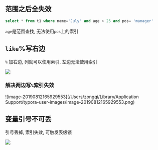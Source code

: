 ## 范围之后全失效

```sql
select * from t1 where name='July' and age > 25 and pos= 'manager'
```

`age`是范围查找, 无法使用`pos`上的索引



## `like`%写右边

`%` 加右边, 列就可以使用索引, 左边无法使用索引

![](https://ae01.alicdn.com/kf/Hdd6b5f4e2dc148e4bfc9c70a7947e797F.jpg)

### 解决两边写`%`索引失效

![image-20190812165929553](/Users/zongqi/Library/Application Support/typora-user-images/image-20190812165929553.png)

## 变量引号不可丢

引号丢掉, 索引失效, 可触发表级锁

![](https://ae01.alicdn.com/kf/H66f2d853f3144dec98f71f7b9a9dd9b9z.jpg)